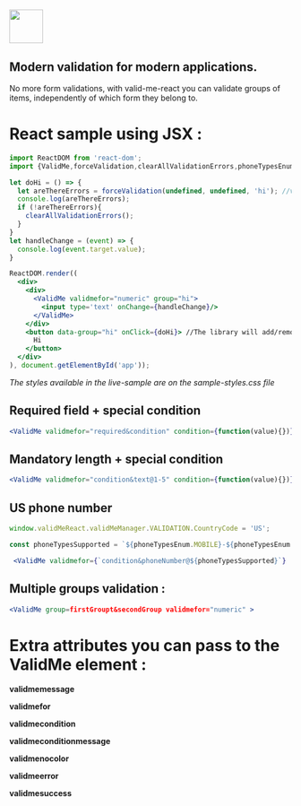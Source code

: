 # <a href='https://magestican.github.io/valid-me-react/'><img src='http://i.imgur.com/Afhv7ao.png' height='60'></a>

## Modern validation for modern applications.

No more form validations, with valid-me-react you can validate groups of items, independently of which form they belong to.

# React sample using JSX :

```jsx
import ReactDOM from 'react-dom';
import {ValidMe,forceValidation,clearAllValidationErrors,phoneTypesEnum} from 'valid-me-react';

let doHi = () => {
  let areThereErrors = forceValidation(undefined, undefined, 'hi'); //validate elements belonging to group hi
  console.log(areThereErrors);
  if (!areThereErrors){
    clearAllValidationErrors();
  }
}
let handleChange = (event) => {
  console.log(event.target.value);
}

ReactDOM.render((
  <div>
    <div>
      <ValidMe validmefor="numeric" group="hi">
        <input type='text' onChange={handleChange}/>
      </ValidMe>
    </div>
    <button data-group="hi" onClick={doHi}> //The library will add/remove a class called "disable" to elements of the group
      Hi
    </button>
  </div>
), document.getElementById('app'));
```

*The styles available in the live-sample are on the sample-styles.css file*

## Required field + special condition ##

```jsx
<ValidMe validmefor="required&condition" condition={function(value){})} >
```
## Mandatory length + special condition ##
```jsx
<ValidMe validmefor="condition&text@1-5" condition={function(value){})} >
```
## US phone number ##
```jsx
window.validMeReact.validMeManager.VALIDATION.CountryCode = 'US';

const phoneTypesSupported = `${phoneTypesEnum.MOBILE}-${phoneTypesEnum.FIXED_LINE}-${phoneTypesEnum.FIXED_LINE_OR_MOBILE}-${phoneTypesEnum.PERSONAL_NUMBER}-${phoneTypesEnum.VOIP}-${phoneTypesEnum.TOLL_FREE}`

 <ValidMe validmefor={`condition&phoneNumber@${phoneTypesSupported}`}  >
```

## Multiple groups validation : ##

```jsx
<ValidMe group=firstGroupt&secondGroup validmefor="numeric" >
```


# Extra attributes you can pass to the ValidMe element : #

**validmemessage**

**validmefor**

**validmecondition**

**validmeconditionmessage**

**validmenocolor**

**validmeerror**

**validmesuccess**



